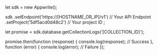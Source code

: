 let sdk = new Appwrite();

sdk
    .setEndpoint('https://[HOSTNAME_OR_IP]/v1') // Your API Endpoint
    .setProject('5df5acd0d48c2') // Your project ID
;

let promise = sdk.database.getCollectionLogs('[COLLECTION_ID]');

promise.then(function (response) {
    console.log(response); // Success
}, function (error) {
    console.log(error); // Failure
});